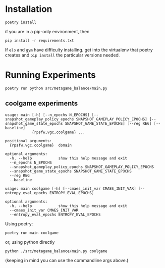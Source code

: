 # Installation
```commandline
poetry install
```

if you are in a pip-only environment, then
```commandline
pip install -r requirements.txt
```


If `elo` and `gym` have difficulty installing. get into the virtualenv that poetry creates
and `pip install` the particular versions needed.

# Running Experiments
```commandline
poetry run python src/metagame_balance/main.py
```

## coolgame experiments
```commandline
usage: main [-h] [--n_epochs N_EPOCHS] [--snapshot_gameplay_policy_epochs SNAPSHOT_GAMEPLAY_POLICY_EPOCHS] [--snapshot_game_state_epochs SNAPSHOT_GAME_STATE_EPOCHS] [--reg REG] [--baseline]
            {rpsfw,vgc,coolgame} ...

positional arguments:
  {rpsfw,vgc,coolgame}  domain

optional arguments:
  -h, --help            show this help message and exit
  --n_epochs N_EPOCHS
  --snapshot_gameplay_policy_epochs SNAPSHOT_GAMEPLAY_POLICY_EPOCHS
  --snapshot_game_state_epochs SNAPSHOT_GAME_STATE_EPOCHS
  --reg REG
  --baseline

usage: main coolgame [-h] [--cmaes_init_var CMAES_INIT_VAR] [--entropy_eval_epochs ENTROPY_EVAL_EPOCHS]

optional arguments:
  -h, --help            show this help message and exit
  --cmaes_init_var CMAES_INIT_VAR
  --entropy_eval_epochs ENTROPY_EVAL_EPOCHS
```

Using poetry:
```commandline
poetry run main coolgame
```

or, using python directly
```commandline
python ./src/metagame_balance/main.py coolgame
```

(keeping in mind you can use the commandline args above.)